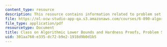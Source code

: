 ```yaml
---
content_type: resource
description: This resource contains information related to problem set 3.
file: https://ol-ocw-studio-app-qa.s3.amazonaws.com/courses/6-890-algorithmic-lower-bounds-fun-with-hardness-proofs-fall-2014/301aa760e335dc72b9e21918d9b0d1b5_MIT6_890F14_ps3.pdf
file_type: application/pdf
resourcetype: Document
title: Class on Algorithmic Lower Bounds and Hardness Proofs, Problem Set 3
uid: 301aa760-e335-dc72-b9e2-1918d9b0d1b5
---
```

